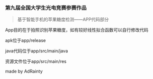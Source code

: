 ### 第九届全国大学生光电竞赛参赛作品

>  基于智能手机的苹果糖度检测——APP代码部分

App目的在于拍照识别苹果糖度，如有较好线性拟合函数可以自行修改代码

apk位于app/release

java代码位于app/src/main/java

资源文件位于app/src/main/res

made by AdRainty

